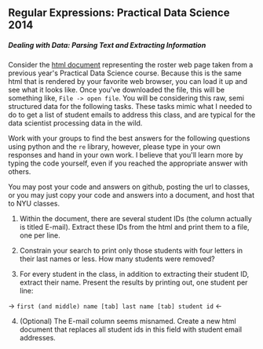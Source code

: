 Regular Expressions: Practical Data Science 2014
------------------------------------------------

##### Dealing with Data: Parsing Text and Extracting Information

Consider the [html document](https://raw.githubusercontent.com/jattenberg/PDS-Spring-2014/master/data/pds_2012_roster.html) representing the roster web page taken from a previous year's Practical Data Science course. Because this is the same html that is rendered by your favorite web browser, you can load it up and see what it looks like. Once you've downloaded the file, this will be something like, `File -> open file`. You will be considering this raw, semi structured data for the following tasks. These tasks mimic what I needed to do to get a list of student emails to address this class, and are typical for the data scientist processing data in the wild. 

Work with your groups to find the best answers for the following questions using python and the `re` library, however, please type in your own responses and hand in your own work. I believe that you'll learn more by typing the code yourself, even if you reached the appropriate answer with others. 

You may post your code and answers on github, posting the url to classes, or you may just copy your code and answers into a document, and host that to NYU classes. 


1. Within the document, there are several student IDs (the column actually is titled E-mail). Extract these IDs from the html and print them to a file, one per line.

2. Constrain your search to print only those students with four letters in their last names or less. How many students were removed?

3. For every student in the class, in addition to extracting their student ID, extract their name. Present the results by printing out, one student per line:

-> `first (and middle) name [tab] last name [tab] student id`  <-

4. (Optional) The E-mail column seems misnamed. Create a new html document that replaces all student ids in this field with student email addresses.
